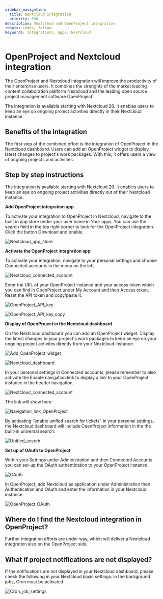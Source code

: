 ```yaml
---
sidebar_navigation:
  title: Nextcloud integration
  priority: 600
description: Nextcloud and OpenProject integration
robots: index, follow
keywords: integrations, apps, Nextcloud
---
```


# OpenProject and Nextcloud integration 

The OpenProject and Nextcloud integration will improve the productivity of their enterprise users. It combines the strenghts of the market leading content collaboration platform Nextcloud and the leading open source project management software OpenProject.

The integration is available starting with Nextcloud 20. It enables users to keep an eye on ongoing project activities directly in their Nextcloud instance.

## Benefits of the integration

The first step of the combined effort is the integration of OpenProject in the Nextcloud dashboard. Users can add an OpenProject widget to display latest changes to project's work packages. With this, it offers users a view of ongoing projects and activities.

## Step by step instructions

The integration is available starting with Nextcloud 20. It enables users to keep an eye on ongoing project activities directly out of their Nextcloud instance.

**Add OpenProject integration app**

To activate your integration to OpenProject in Nextcloud, navigate to the built in app store under your user name in Your apps. You can use the search field in the top right corner to look for the OpenProject integration. Click the button Download and enable.

![Nextcloud_app_store](Nextcloud_app_store.png)

**Activate the OpenProject integration app**

To activate your integration, navigate to your personal settings and choose Connected accounts in the menu on the left.

![Nextcloud_connected_account](Nextcloud_connected_account.png)

Enter the URL of your OpenProject instance and your access token which you can find in OpenProject under My Account and then Access token. Reset the API token and copy/paste it.

![OpenProject_API_key](OpenProject_API_key.png)

![OpenProject_API_key_copy](OpenProject_API_key_copy.png)

**Display of OpenProject in the Nextcloud dashboard**

On the Nextcloud dashboard you can add an OpenProject widget. Display the latest changes to your project's work packages to keep an eye on your ongoing project activites directly from your Nextcloud instance.

![Add_OpenProject_widget](Add_OpenProject_widget.png)



![Nextcloud_dashboard](Nextcloud_dashboard.png)

In your personal settings in Connected accounts, please remember to also activate the Enable navigation link to display a link to your OpenProject instance in the header havigation.

![Nextcloud_connected_account](Nextcloud_connected_account.png)

The link will show here:

![Navigation_link_OpenProject](Navigation_link_OpenProject.png)

By activating "enable unified search for tickets" in your personal settings, the Nextcloud dashboard will include OpenProject information in the the built-in universal search:

![Unified_search](Unified_search.png)

**Set up of OAuth to OpenProject**

Within your Settings under Administration and then Connected Accounts you can set-up the OAuth authentication to your OpenProject instance.

![OAuth](OAuth.png)

In OpenProject, add Nextcloud as application under Administration then Authentication and OAuth and enter the information in your Nextcloud instance.

![OpenProject_OAuth](OpenProject_OAuth.png)

## Where do I find the Nextcloud integration in OpenProject?

Further integration efforts are under way, which will deliver a Nextcloud integration also on the OpenProject side.

## What if project notifications are not displayed?

If the notifications are not displayed in your Nextcloud dashboard, please check the following in your Nextcloud basic settings: in the background jobs, Cron must be activated.

![Cron_job_settings](Cron_job_settings.png)